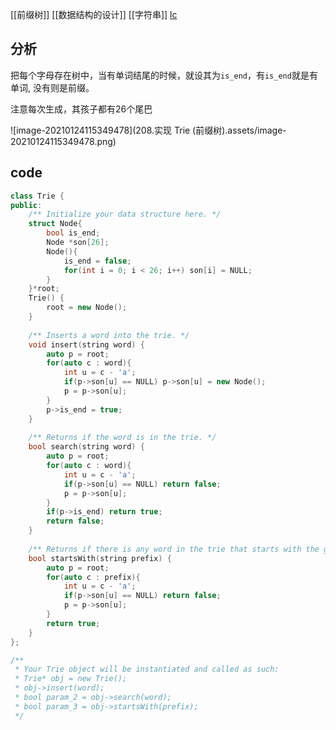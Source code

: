 [[前缀树]] [[数据结构的设计]] [[字符串]]
[lc](https://leetcode-cn.com/problems/implement-trie-prefix-tree/)
## 分析

把每个字母存在树中，当有单词结尾的时候，就设其为`is_end`，有`is_end`就是有单词, 没有则是前缀。

注意每次生成，其孩子都有26个尾巴

![image-20210124115349478](208.实现 Trie (前缀树).assets/image-20210124115349478.png)


## code

```c++
class Trie {
public:
    /** Initialize your data structure here. */
    struct Node{
        bool is_end;
        Node *son[26];
        Node(){
            is_end = false;
            for(int i = 0; i < 26; i++) son[i] = NULL;
        }
    }*root;
    Trie() {
        root = new Node();
    }
    
    /** Inserts a word into the trie. */
    void insert(string word) {
        auto p = root;
        for(auto c : word){
            int u = c - 'a';
            if(p->son[u] == NULL) p->son[u] = new Node();
            p = p->son[u];
        }
        p->is_end = true;
    }
    
    /** Returns if the word is in the trie. */
    bool search(string word) {
        auto p = root;
        for(auto c : word){
            int u = c - 'a';
            if(p->son[u] == NULL) return false;
            p = p->son[u];
        }
        if(p->is_end) return true;
        return false;
    }
    
    /** Returns if there is any word in the trie that starts with the given prefix. */
    bool startsWith(string prefix) {
        auto p = root;
        for(auto c : prefix){
            int u = c - 'a';
            if(p->son[u] == NULL) return false;
            p = p->son[u];
        }
        return true;
    }
};

/**
 * Your Trie object will be instantiated and called as such:
 * Trie* obj = new Trie();
 * obj->insert(word);
 * bool param_2 = obj->search(word);
 * bool param_3 = obj->startsWith(prefix);
 */
```

